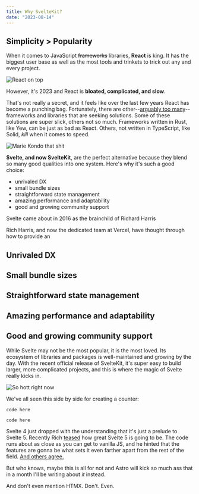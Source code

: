 ```yaml
---
title: Why SvelteKit?
date: "2023-08-14"
---
```


## Simplicity > Popularity

When it comes to JavaScript <del>frameworks</del> libraries, **React** is king. It has the biggest user base as well as the most tools and trinkets to trick out any and every project. 

![React on top](../svelte.png "React on top")

However, it's 2023 and React is **bloated, complicated, and slow**.

That's not really a secret, and it feels like over the last few years React has become a punching bag. Fortunately, there are other--[arguably too many](https://krausest.github.io/js-framework-benchmark/2023/table_chrome_116.0.5845.82.html)--frameworks and libraries that are seeking solutions. Some of these solutions are super slick, others not so much. Frameworks written in Rust, like Yew, can be just as bad as React. Others, not written in TypeScript, like Solid, *kill* when it comes to speed.

![Marie Kondo that shit](https://i.redd.it/zoz9jdjga0g21.jpg)

**Svelte, and now SvelteKit**, are the perfect alternative because they blend so many good qualities into one system. Here's why it's such a good choice:

- unrivaled DX
- small bundle sizes
- straightforward state management
- amazing performance and adaptability
- good and growing community support

Svelte came about in 2016 as the brainchild of Richard Harris

Rich Harris, and now the dedicated team at Vercel, have thought through how to provide an 

## Unrivaled DX

## Small bundle sizes

## Straightforward state management

## Amazing performance and adaptability

## Good and growing community support

While Svelte may not be the most popular, it is the most loved. Its ecosystem of libraries and packages is well-maintained and growing by the day. With the recent official release of SvelteKit, it's super easy to build larger, more complicated projects, and this is where the magic of Svelte really kicks in.

![So hott right now](https://www.wahidali.dev/_app/immutable/assets/Svelte-so-hot-dc417e61.webp)

We've all seen this side by side for creating a counter:

```react
code here
```

```svelte
code here
```

Svelte 4 just dropped with the understanding that it's just a prelude to Svelte 5. Recently Rich [teased](https://twitter.com/Rich_Harris/status/1688581184018583558) how great Svelte 5 is going to be. The code runs about as close as you can get to vanilla JS, and he hinted that the features are gonna be what sets it even farther apart from the rest of the field. [And others agree.](https://twitter.com/spences10/status/1690712491708252160)

But who knows, maybe this is all for not and Astro will kick so much ass that in a month I'll be writing about *it* instead.

And don't even mention HTMX. Don't. Even.
